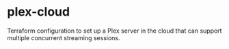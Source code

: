 # plex-cloud

Terraform configuration to set up a Plex server in the cloud that can support multiple concurrent streaming sessions.

